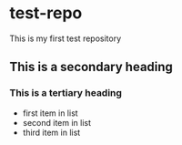 # test-repo
This is my first test repository
## This is a secondary heading
### This is a tertiary heading
* first item in list
* second item in list
* third item in list
